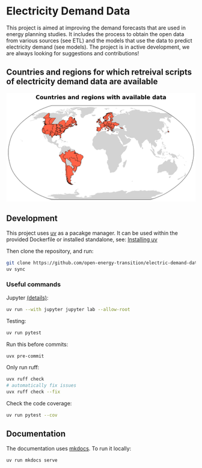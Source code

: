 # Electricity Demand Data

This project is aimed at improving the demand forecasts that are used in energy planning studies.
It includes the process to obtain the open data from various sources (see ETL) and the models that use the data to predict electricity demand (see models).
The project is in active development, we are always looking for suggestions and contributions!


## Countries and regions for which retreival scripts of electricity demand data are available

![Data availability](ETL/figures/available_countries.png "Countries and regions with available electricity demand data")

## Development

This project uses [uv](https://github.com/astral-sh/uv) as a pacakge manager.
It can be used within the provided Dockerfile or installed standalone, see:
[Installing uv](https://docs.astral.sh/uv/getting-started/installation/)

Then clone the repository, and run:
```bash
git clone https://github.com/open-energy-transition/electric-demand-data.git
uv sync
```

### Useful commands

Jupyter [(details)](https://docs.astral.sh/uv/guides/integration/jupyter/#using-jupyter-within-a-project):
```bash
uv run --with jupyter jupyter lab --allow-root
```

Testing:
```bash
uv run pytest
```

Run this before commits:
```bash
uvx pre-commit
```

Only run ruff:
```bash
uvx ruff check
# automatically fix issues
uvx ruff check --fix
```

Check the code coverage:
```bash
uv run pytest --cov
```

## Documentation

The documentation uses [mkdocs](https://github.com/squidfunk/mkdocs-material).
To run it locally:
```bash
uv run mkdocs serve
```
